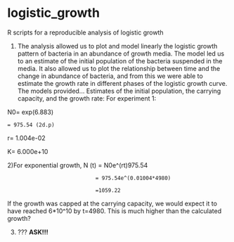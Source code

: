 # logistic_growth
R scripts for a reproducible analysis of logistic growth

1) The analysis allowed  us to plot and model linearly the logistic growth pattern of bacteria in an abundance of growth media. The model led us to an estimate of the initial population of the bacteria suspended in the media. It also allowed us to plot the relationship between time and the change in abundance of bacteria, and from this we were able to estimate the growth rate in different phases of the logistic growth curve. The models provided...
  Estimates of the initial population, the carrying capacity, and the growth rate:
  For experiment 1:

  N0= exp(6.883)

    = 975.54 (2d.p)
   
  r= 1.004e-02
  
  K= 6.000e+10

2)For exponential growth, N (t) = N0e^(rt)975.54

                                = 975.54e^(0.01004*4980)
                                
                                =1059.22
                                
If the growth was capped at the carrying capacity, we would expect it to have reached 6*10^10 by t=4980. This is much higher than the calculated growth?


3) ??? **ASK!!!**
